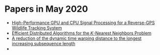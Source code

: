 # Papers in May 2020

- [High-Performance GPU and CPU Signal Processing for a Reverse-GPS  Wildlife Tracking System](http://arxiv.org/abs/2005.10445v1)
- [Efficient Distributed Algorithms for the $K$-Nearest Neighbors Problem](http://arxiv.org/abs/2005.07373v2)
- [A reduction of the dynamic time warping distance to the longest  increasing subsequence length](http://arxiv.org/abs/2005.09169v1)
- 

